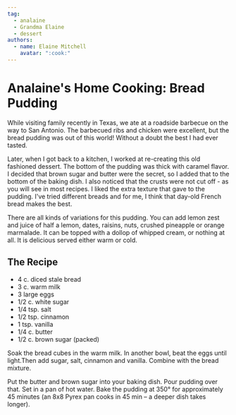 ```yaml
---
tag:
  - analaine
  - Grandma Elaine
  - dessert
authors:
  - name: Elaine Mitchell
    avatar: ":cook:"
---
```


# Analaine's Home Cooking: Bread Pudding
While visiting family recently in Texas, we ate at a roadside barbecue on the way to San
Antonio. The barbecued ribs and chicken were excellent, but the bread pudding was out of this
world! Without a doubt the best I had ever tasted.

Later, when I got back to a kitchen, I worked at re-creating this old fashioned dessert. The
bottom of the pudding was thick with caramel flavor. I decided that brown sugar and butter
were the secret, so I added that to the bottom of the baking dish. I also noticed that the crusts
were not cut off - as you will see in most recipes. I liked the extra texture that gave to the
pudding. I've tried different breads and for me, I think that day-old French bread makes the best.

There are all kinds of variations for this pudding. You can add lemon zest and juice of half a
lemon, dates, raisins, nuts, crushed pineapple or orange marmalade. It can be topped with a
dollop of whipped cream, or nothing at all. It is delicious served either warm or cold.

## The Recipe
* 4 c. diced stale bread
* 3 c. warm milk
* 3 large eggs
* 1/2 c. white sugar
* 1/4 tsp. salt
* 1/2 tsp. cinnamon
* 1 tsp. vanilla
* 1/4 c. butter
* 1/2 c. brown sugar (packed)

Soak the bread cubes in the warm milk. In another bowl, beat the eggs until light.Then add
sugar, salt, cinnamon and vanilla. Combine with the bread mixture.

Put the butter and brown sugar into your baking dish. Pour pudding over that. Set in a pan of
hot water. Bake the pudding at 350° for approximately 45 minutes (an 8x8 Pyrex pan cooks in
45 min – a deeper dish takes longer).